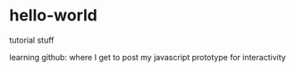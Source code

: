 # hello-world
tutorial stuff

learning github: where I get to post my javascript prototype for interactivity
